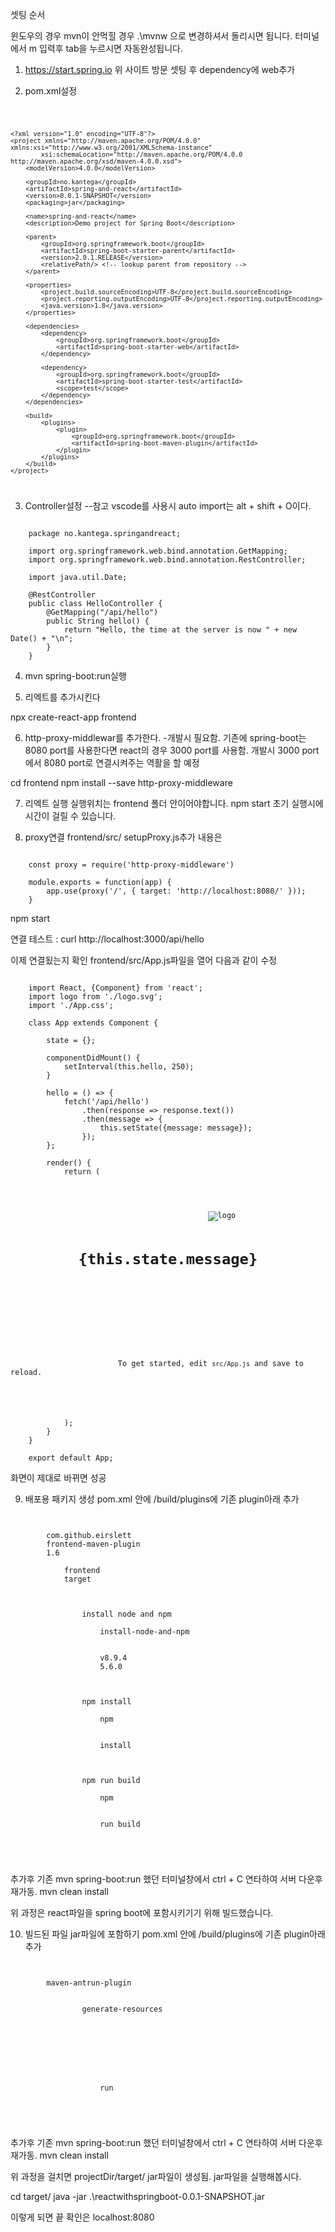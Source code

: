 셋팅 순서

윈도우의 경우 mvn이 안먹힐 경우 .\mvnw 으로 변경하셔서 돌리시면 됩니다. 터미널에서 m 입력후 tab을 누르시면 자동완성됩니다.

1. https://start.spring.io
위 사이트 방문 셋팅 후 dependency에 web추가

2. pom.xml설정

<code>

    <?xml version="1.0" encoding="UTF-8"?>
    <project xmlns="http://maven.apache.org/POM/4.0.0" xmlns:xsi="http://www.w3.org/2001/XMLSchema-instance"
            xsi:schemaLocation="http://maven.apache.org/POM/4.0.0 http://maven.apache.org/xsd/maven-4.0.0.xsd">
        <modelVersion>4.0.0</modelVersion>

        <groupId>no.kantega</groupId>
        <artifactId>spring-and-react</artifactId>
        <version>0.0.1-SNAPSHOT</version>
        <packaging>jar</packaging>

        <name>spring-and-react</name>
        <description>Demo project for Spring Boot</description>

        <parent>
            <groupId>org.springframework.boot</groupId>
            <artifactId>spring-boot-starter-parent</artifactId>
            <version>2.0.1.RELEASE</version>
            <relativePath/> <!-- lookup parent from repository -->
        </parent>

        <properties>
            <project.build.sourceEncoding>UTF-8</project.build.sourceEncoding>
            <project.reporting.outputEncoding>UTF-8</project.reporting.outputEncoding>
            <java.version>1.8</java.version>
        </properties>

        <dependencies>
            <dependency>
                <groupId>org.springframework.boot</groupId>
                <artifactId>spring-boot-starter-web</artifactId>
            </dependency>

            <dependency>
                <groupId>org.springframework.boot</groupId>
                <artifactId>spring-boot-starter-test</artifactId>
                <scope>test</scope>
            </dependency>
        </dependencies>

        <build>
            <plugins>
                <plugin>
                    <groupId>org.springframework.boot</groupId>
                    <artifactId>spring-boot-maven-plugin</artifactId>
                </plugin>
            </plugins>
        </build>
    </project>

</code>

3. Controller설정
--참고 vscode를 사용시 auto import는 alt + shift + O이다.

<pre><code>
    package no.kantega.springandreact;

    import org.springframework.web.bind.annotation.GetMapping;
    import org.springframework.web.bind.annotation.RestController;

    import java.util.Date;

    @RestController
    public class HelloController {
        @GetMapping("/api/hello")
        public String hello() {
            return "Hello, the time at the server is now " + new Date() + "\n";
        }
    }
</code></pre>

4. mvn spring-boot:run실행

5. 리엑트를 추가시킨다

npx create-react-app frontend

6. http-proxy-middlewar를 추가한다. -개발시 필요함.
기존에 spring-boot는 8080 port를 사용한다면 react의 경우 3000 port를 사용함. 개발시 3000 port에서 8080 port로 연결시켜주는 역활을 할 예정

cd frontend 
npm install --save http-proxy-middleware

7. 리엑트 실행
실행위치는 frontend 폴더 안이어야합니다.
npm start
초기 실행시에 시간이 걸릴 수 있습니다.

8. proxy연결
frontend/src/ setupProxy.js추가
내용은

<pre><code>
    const proxy = require('http-proxy-middleware')

    module.exports = function(app) {
        app.use(proxy('/', { target: 'http://localhost:8080/' }));
    }
</code></pre>

npm start

연결 테스트 : curl http://localhost:3000/api/hello

이제 연결됬는지 확인
frontend/src/App.js파일을 열어 다음과 같이 수정

<pre><code>
    import React, {Component} from 'react';
    import logo from './logo.svg';
    import './App.css';

    class App extends Component {

        state = {};

        componentDidMount() {
            setInterval(this.hello, 250);
        }

        hello = () => {
            fetch('/api/hello')
                .then(response => response.text())
                .then(message => {
                    this.setState({message: message});
                });
        };

        render() {
            return (
                <div className="App">
                    <header className="App-header">
                        <img src={logo} className="App-logo" alt="logo"/>
                        <h1 className="App-title">{this.state.message}</h1>
                    </header>
                    <p className="App-intro">
                        To get started, edit <code>src/App.js</code> and save to reload.
                    </p>
                </div>
            );
        }
    }

    export default App;
</code></pre>

화면이 제대로 바뀌면 성공

9. 배포용 패키지 생성
pom.xml 안에 /build/plugins에 기존 plugin아래 추가

<pre><code>
    <plugin>
        <groupId>com.github.eirslett</groupId>
        <artifactId>frontend-maven-plugin</artifactId>
        <version>1.6</version>
        <configuration>
            <workingDirectory>frontend</workingDirectory>
            <installDirectory>target</installDirectory>
        </configuration>
        <executions>
            <execution>
                <id>install node and npm</id>
                <goals>
                    <goal>install-node-and-npm</goal>
                </goals>
                <configuration>
                    <nodeVersion>v8.9.4</nodeVersion>
                    <npmVersion>5.6.0</npmVersion>
                </configuration>
            </execution>
            <execution>
                <id>npm install</id>
                <goals>
                    <goal>npm</goal>
                </goals>
                <configuration>
                    <arguments>install</arguments>
                </configuration>
            </execution>
            <execution>
                <id>npm run build</id>
                <goals>
                    <goal>npm</goal>
                </goals>
                <configuration>
                    <arguments>run build</arguments>
                </configuration>
            </execution>
        </executions>
    </plugin>
</code></pre>

추가후 
기존 mvn spring-boot:run 했던 터미널창에서 ctrl + C 연타하여 서버 다운후 재가동.
mvn clean install

위 과정은 react파일을 spring boot에 포함시키기기 위해 빌드했습니다.

10. 빌드된 파일 jar파일에 포함하기
pom.xml 안에 /build/plugins에 기존 plugin아래 추가

<pre><code>
    <plugin>
        <artifactId>maven-antrun-plugin</artifactId>
        <executions>
            <execution>
                <phase>generate-resources</phase>
                <configuration>
                    <target>
                        <copy todir="${project.build.directory}/classes/public">
                            <fileset dir="${project.basedir}/frontend/build"/>
                        </copy>
                    </target>
                </configuration>
                <goals>
                    <goal>run</goal>
                </goals>
            </execution>
        </executions>
    </plugin>
</code></pre>
추가후 
기존 mvn spring-boot:run 했던 터미널창에서 ctrl + C 연타하여 서버 다운후 재가동.
mvn clean install

위 과정을 걸치면 projectDir/target/ jar파일이 생성됨.
jar파일을 실행해봅시다.

cd target/
java -jar .\reactwithspringboot-0.0.1-SNAPSHOT.jar

이렇게 되면 끝
확인은 localhost:8080
